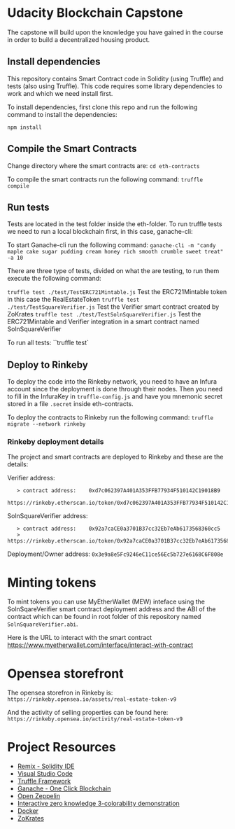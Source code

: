 # Udacity Blockchain Capstone

The capstone will build upon the knowledge you have gained in the course in order to build a decentralized housing product. 

## Install dependencies

This repository contains Smart Contract code in Solidity (using Truffle) and tests (also using Truffle). This code requires
some library dependencies to work and which we need install first.

To install dependencies, first clone this repo and run the following command to install the dependencies:

`npm install`

## Compile the Smart Contracts
Change directory where the smart contracts are:
`cd eth-contracts`

To compile the smart contracts run the following command:
`truffle compile`

## Run tests

Tests are located in the test folder inside the eth-folder. To run truffle tests we need to run a local blockchain first, in this case, ganache-cli:

To start Ganache-cli run the following command:
`ganache-cli -m "candy maple cake sugar pudding cream honey rich smooth crumble sweet treat" -a 10`

There are three type of tests, divided on what the are testing, to run them execute the following command:

`truffle test ./test/TestERC721Mintable.js`  Test the ERC721Mintable token in this case the RealEstateToken
`truffle test ./test/TestSquareVerifier.js`  Test the Verifier smart contract created by ZoKrates
`truffle test ./test/TestSolnSquareVerifier.js`  Test the ERC721Mintable and Verifier integration in a smart contract named SolnSquareVerifier

To run all tests:
``truffle test`

## Deploy to Rinkeby

To deploy the code into the Rinkeby network, you need to have an Infura account since the deployment is done through their nodes.
Then you need to fill in the InfuraKey in `truffle-config.js` and have you mnemonic secret stored in a file `.secret` inside eth-contracts. 

To deploy the contracts to Rinkeby run the following command:
`truffle migrate --network rinkeby`

### Rinkeby deployment details

The project and smart contracts are deployed to Rinkeby and these are the details:

Verifier address:
```
   > contract address:    0xd7c062397A401A353FFB77934F510142C19018B9
   https://rinkeby.etherscan.io/token/0xd7c062397A401A353FFB77934F510142C19018B9
```

SolnSquareVerifier address:
```
   > contract address:    0x92a7caCE0a3701B37cc32Eb7eAb6173568360cc5
   > https://rinkeby.etherscan.io/token/0x92a7caCE0a3701B37cc32Eb7eAb6173568360cc5
```

Deployment/Owner address: `0x3e9a8e5Fc9246eC11ce56Ec5b727e6168C6F808e`

# Minting tokens

To mint tokens you can use MyEtherWallet (MEW) inteface using the SolnSqareVerifier smart contract deployment address and the ABI of the contract which can be found in root folder of this repository named `SolnSquareVerifier.abi`.

Here is the URL to interact with the smart contract https://www.myetherwallet.com/interface/interact-with-contract

# Opensea storefront

The opensea storefron in Rinkeby is:
`https://rinkeby.opensea.io/assets/real-estate-token-v9`

And the activity of selling properties can be found here:
`https://rinkeby.opensea.io/activity/real-estate-token-v9`

# Project Resources

* [Remix - Solidity IDE](https://remix.ethereum.org/)
* [Visual Studio Code](https://code.visualstudio.com/)
* [Truffle Framework](https://truffleframework.com/)
* [Ganache - One Click Blockchain](https://truffleframework.com/ganache)
* [Open Zeppelin ](https://openzeppelin.org/)
* [Interactive zero knowledge 3-colorability demonstration](http://web.mit.edu/~ezyang/Public/graph/svg.html)
* [Docker](https://docs.docker.com/install/)
* [ZoKrates](https://github.com/Zokrates/ZoKrates)
